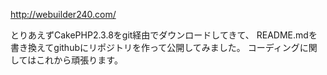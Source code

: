 
http://webuilder240.com/

とりあえずCakePHP2.3.8をgit経由でダウンロードしてきて、
README.mdを書き換えてgithubにリポジトリを作って公開してみました。
コーディングに関してはこれから頑張ります。

